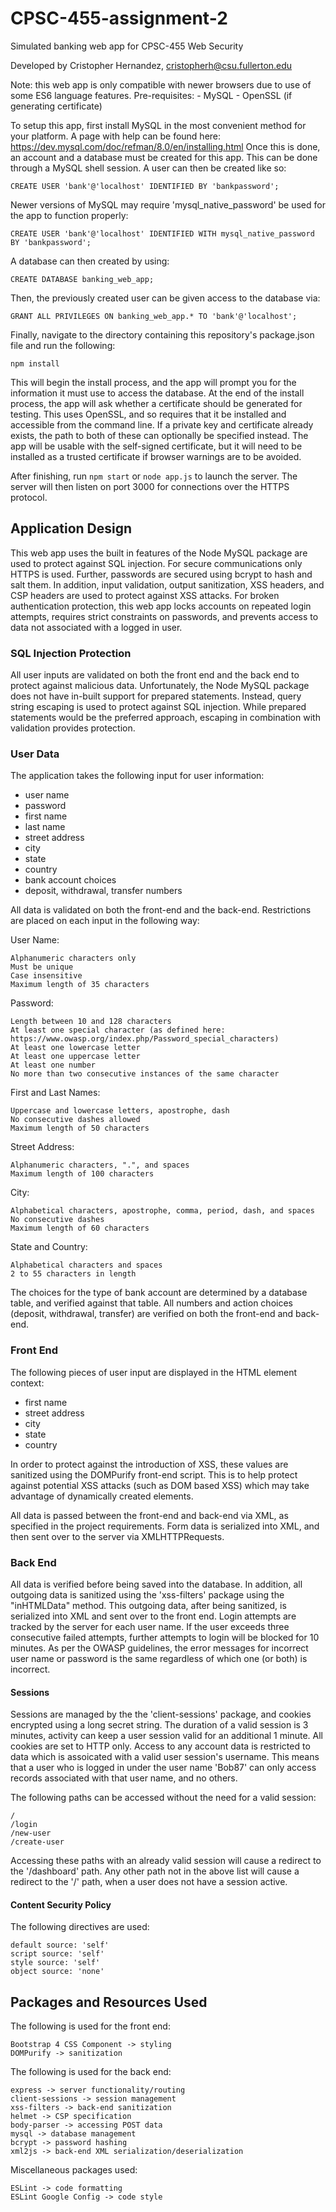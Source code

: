 # CPSC-455-assignment-2
Simulated banking web app for CPSC-455 Web Security

Developed by Cristopher Hernandez, cristopherh@csu.fullerton.edu


Note: this web app is only compatible with newer browsers due to use of some ES6 language features.
Pre-requisites:
    - MySQL
    - OpenSSL (if generating certificate)

To setup this app, first install MySQL in the most convenient method for your platform.
A page with help can be found here: https://dev.mysql.com/doc/refman/8.0/en/installing.html
Once this is done, an account and a database must be created for this app. This can be done through a MySQL shell session.
A user can then be created like so:

```
CREATE USER 'bank'@'localhost' IDENTIFIED BY 'bankpassword';
```

Newer versions of MySQL may require 'mysql_native_password' be used for the app to function properly:

```
CREATE USER 'bank'@'localhost' IDENTIFIED WITH mysql_native_password BY 'bankpassword';
```

A database can then created by using:

```
CREATE DATABASE banking_web_app;
```

Then, the previously created user can be given access to the database via:

```
GRANT ALL PRIVILEGES ON banking_web_app.* TO 'bank'@'localhost';
```

Finally, navigate to the directory containing this repository's package.json file and run the following:

```
npm install
```

This will begin the install process, and the app will prompt you for the information it must use to access the database.
At the end of the install process, the app will ask whether a certificate should be generated for testing.
This uses OpenSSL, and so requires that it be installed and accessible from the command line.
If a private key and certificate already exists, the path to both of these can optionally be specified instead.
The app will be usable with the self-signed certificate, but it will need to be installed as a trusted certificate if browser warnings are to be avoided.

After finishing, run ```npm start``` or ```node app.js``` to launch the server. The server will then listen on port 3000 for connections over the HTTPS protocol.

## Application Design

This web app uses the built in features of the Node MySQL package are used to protect against SQL injection.
For secure communications only HTTPS is used. Further, passwords are secured using bcrypt to hash and salt them.
In addition, input validation, output sanitization, XSS headers, and CSP headers are used to protect against XSS attacks.
For broken authentication protection, this web app locks accounts on repeated login attempts, requires strict constraints on
passwords, and prevents access to data not associated with a logged in user.

### SQL Injection Protection

All user inputs are validated on both the front end and the back end to protect against malicious data.
Unfortunately, the Node MySQL package does not have in-built support for prepared statements.
Instead, query string escaping is used to protect against SQL injection.
While prepared statements would be the preferred approach, escaping in combination with validation provides protection.

### User Data

The application takes the following input for user information:
- user name
- password
- first name
- last name
- street address
- city
- state
- country
- bank account choices
- deposit, withdrawal, transfer numbers

All data is validated on both the front-end and the back-end. 
Restrictions are placed on each input in the following way:

User Name:
```
Alphanumeric characters only
Must be unique
Case insensitive
Maximum length of 35 characters
```
Password:
```
Length between 10 and 128 characters
At least one special character (as defined here: https://www.owasp.org/index.php/Password_special_characters)
At least one lowercase letter
At least one uppercase letter
At least one number
No more than two consecutive instances of the same character
```
First and Last Names:
```
Uppercase and lowercase letters, apostrophe, dash
No consecutive dashes allowed
Maximum length of 50 characters
```
Street Address:
```
Alphanumeric characters, ".", and spaces
Maximum length of 100 characters
```
City:
```
Alphabetical characters, apostrophe, comma, period, dash, and spaces
No consecutive dashes
Maximum length of 60 characters
```
State and Country:
```
Alphabetical characters and spaces
2 to 55 characters in length
```

The choices for the type of bank account are determined by a database table, and verified against that table.
All numbers and action choices (deposit, withdrawal, transfer) are verified on both the front-end and back-end.

### Front End

The following pieces of user input are displayed in the HTML element context:
- first name
- street address
- city
- state
- country

In order to protect against the introduction of XSS, these values are sanitized using the DOMPurify front-end script.
This is to help protect against potential XSS attacks (such as DOM based XSS) which may take advantage of dynamically 
created elements.

All data is passed between the front-end and back-end via XML, as specified in the project requirements.
Form data is serialized into XML, and then sent over to the server via XMLHTTPRequests.


### Back End

All data is verified before being saved into the database.
In addition, all outgoing data is sanitized using the 'xss-filters' package using the "inHTMLData" method.
This outgoing data, after being sanitized, is serialized into XML and sent over to the front end.
Login attempts are tracked by the server for each user name. If the user exceeds three consecutive failed attempts,
further attempts to login will be blocked for 10 minutes. As per the OWASP guidelines, the error messages for incorrect
user name or password is the same regardless of which one (or both) is incorrect. 

#### Sessions

Sessions are managed by the the 'client-sessions' package, and cookies encrypted using a long secret string.
The duration of a valid session is 3 minutes, activity can keep a user session valid for an additional 1 minute.
All cookies are set to HTTP only. Access to any account data is restricted to data which is assoicated with a valid
user session's username. This means that a user who is logged in under the user name 'Bob87' can only access records associated
with that user name, and no others.

The following paths can be accessed without the need for a valid session:
```
/
/login
/new-user
/create-user
```
Accessing these paths with an already valid session will cause a redirect to the '/dashboard' path.
Any other path not in the above list will cause a redirect to the '/' path, when a user does not have a session active.

#### Content Security Policy

The following directives are used:
```
default source: 'self'
script source: 'self'
style source: 'self'
object source: 'none'
```

## Packages and Resources Used

The following is used for the front end:
```
Bootstrap 4 CSS Component -> styling
DOMPurify -> sanitization
```

The following is used for the back end:
```
express -> server functionality/routing
client-sessions -> session management
xss-filters -> back-end sanitization
helmet -> CSP specification
body-parser -> accessing POST data
mysql -> database management
bcrypt -> password hashing
xml2js -> back-end XML serialization/deserialization
```

Miscellaneous packages used:
```
ESLint -> code formatting
ESLint Google Config -> code style
```

